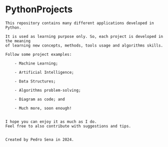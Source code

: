 # PythonProjects

    This repository contains many different applications developed in Python.

    It is used as learning purpose only. So, each project is developed in the meaning
    of learning new concepts, methods, tools usage and algorithms skills.
    
    Follow some project examples:

        - Machine Learning;

        - Artificial Intelligence;

        - Data Structures;

        - Algorithms problem-solving;

        - Diagram as code; and

        - Much more, soon enough!


    I hope you can enjoy it as much as I do.
    Feel free to also contribute with suggestions and tips.


    Created by Pedro Sena in 2024.


 